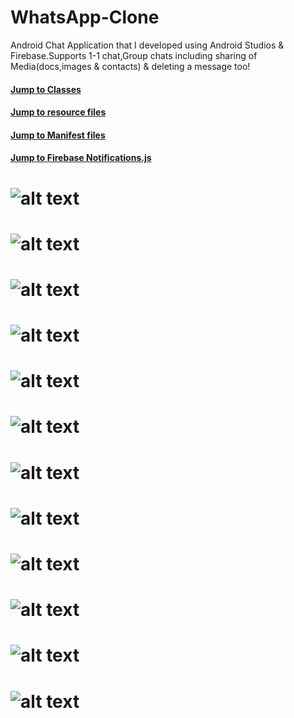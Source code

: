 # WhatsApp-Clone
 Android Chat Application that I developed using Android Studios & Firebase.Supports 1-1 chat,Group chats including sharing of Media(docs,images & contacts) & deleting a message too!

#### [Jump to Classes](https://github.com/beerwithstraw/WhatsApp-Clone-Android/tree/master/WhatsApp/app/src/main/java/com/github/markpairdha/whatsapp)
#### [Jump to resource files](https://github.com/beerwithstraw/WhatsApp-Clone-Android/tree/master/WhatsApp/app/src/main/res/layout)
#### [Jump to Manifest files](https://github.com/beerwithstraw/WhatsApp-Clone-Android/blob/master/WhatsApp/app/src/main/AndroidManifest.xml)
#### [Jump to Firebase Notifications.js](https://github.com/beerwithstraw/WhatsApp-Clone-Android/blob/master/Notification/functions/index.js)

# ![alt text](https://github.com/beerwithstraw/WhatsApp-Clone-Android/blob/master/snaps/chat01.png)
# ![alt text](https://github.com/beerwithstraw/WhatsApp-Clone-Android/blob/master/snaps/chat1.png)
# ![alt text](https://github.com/beerwithstraw/WhatsApp-Clone-Android/blob/master/snaps/groups.png)
# ![alt text](https://github.com/beerwithstraw/WhatsApp-Clone-Android/blob/master/snaps/overview.png)
# ![alt text](https://github.com/beerwithstraw/WhatsApp-Clone-Android/blob/master/snaps/requests.png)
# ![alt text](https://github.com/beerwithstraw/WhatsApp-Clone-Android/blob/master/snaps/storage.png)
# ![alt text](https://github.com/beerwithstraw/WhatsApp-Clone-Android/blob/master/snaps/firebase-init.png)
# ![alt text](https://github.com/beerwithstraw/WhatsApp-Clone-Android/blob/master/snaps/firebase-cli.png)
# ![alt text](https://github.com/beerwithstraw/WhatsApp-Clone-Android/blob/master/snaps/js.png)
# ![alt text](https://github.com/beerwithstraw/WhatsApp-Clone-Android/blob/master/snaps/deploy.png)
# ![alt text](https://github.com/beerwithstraw/WhatsApp-Clone-Android/blob/master/snaps/functions.png)
# ![alt text](https://github.com/beerwithstraw/WhatsApp-Clone-Android/blob/master/snaps/health.png)
